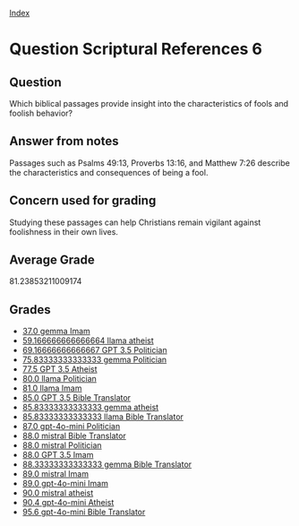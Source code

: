 
[Index](../../index.md)
# Question Scriptural References 6
## Question
Which biblical passages provide insight into the characteristics of fools and foolish behavior?

## Answer from notes
Passages such as Psalms 49:13, Proverbs 13:16, and Matthew 7:26 describe the characteristics and consequences of being a fool.

## Concern used for grading
Studying these passages can help Christians remain vigilant against foolishness in their own lives.

## Average Grade
81.23853211009174

## Grades
 * [37.0 gemma Imam](../answers/gemma_Imam/Scriptural_References_6.md)
 * [59.166666666666664 llama atheist](../answers/llama_atheist/Scriptural_References_6.md)
 * [69.16666666666667 GPT 3.5 Politician](../answers/GPT_3.5_Politician/Scriptural_References_6.md)
 * [75.83333333333333 gemma Politician](../answers/gemma_Politician/Scriptural_References_6.md)
 * [77.5 GPT 3.5 Atheist](../answers/GPT_3.5_Atheist/Scriptural_References_6.md)
 * [80.0 llama Politician](../answers/llama_Politician/Scriptural_References_6.md)
 * [81.0 llama Imam](../answers/llama_Imam/Scriptural_References_6.md)
 * [85.0 GPT 3.5 Bible Translator](../answers/GPT_3.5_Bible_Translator/Scriptural_References_6.md)
 * [85.83333333333333 gemma atheist](../answers/gemma_atheist/Scriptural_References_6.md)
 * [85.83333333333333 llama Bible Translator](../answers/llama_Bible_Translator/Scriptural_References_6.md)
 * [87.0 gpt-4o-mini Politician](../answers/gpt-4o-mini_Politician/Scriptural_References_6.md)
 * [88.0 mistral Bible Translator](../answers/mistral_Bible_Translator/Scriptural_References_6.md)
 * [88.0 mistral Politician](../answers/mistral_Politician/Scriptural_References_6.md)
 * [88.0 GPT 3.5 Imam](../answers/GPT_3.5_Imam/Scriptural_References_6.md)
 * [88.33333333333333 gemma Bible Translator](../answers/gemma_Bible_Translator/Scriptural_References_6.md)
 * [89.0 mistral Imam](../answers/mistral_Imam/Scriptural_References_6.md)
 * [89.0 gpt-4o-mini Imam](../answers/gpt-4o-mini_Imam/Scriptural_References_6.md)
 * [90.0 mistral atheist](../answers/mistral_atheist/Scriptural_References_6.md)
 * [90.4 gpt-4o-mini Atheist](../answers/gpt-4o-mini_Atheist/Scriptural_References_6.md)
 * [95.6 gpt-4o-mini Bible Translator](../answers/gpt-4o-mini_Bible_Translator/Scriptural_References_6.md)
